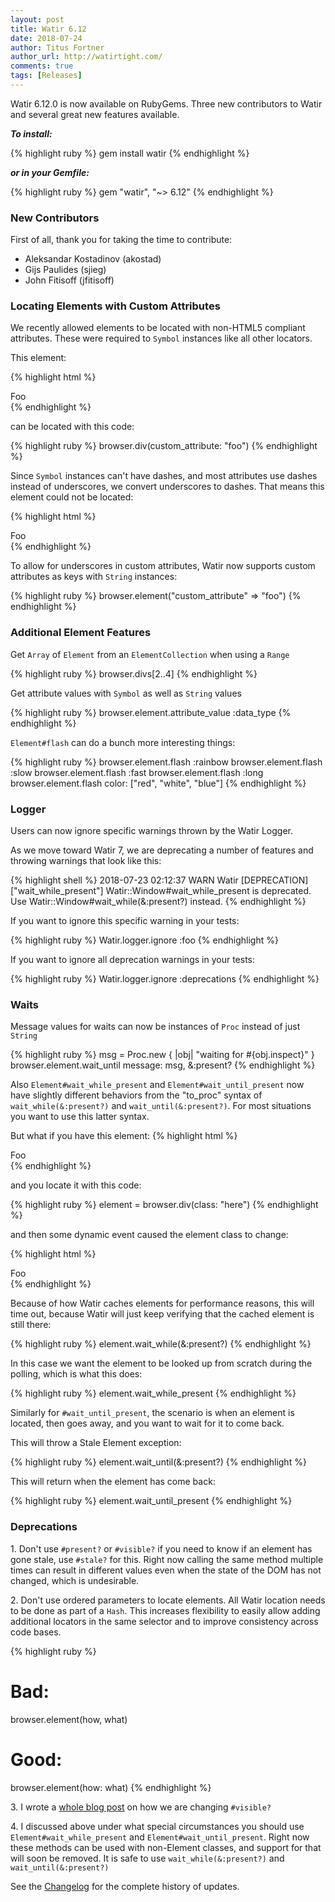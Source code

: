 ```yaml
---
layout: post
title: Watir 6.12
date: 2018-07-24
author: Titus Fortner
author_url: http://watirtight.com/
comments: true
tags: [Releases]
---
```


Watir 6.12.0 is now available on RubyGems. Three new contributors to Watir and several great new features available.
<!--more-->

***To install:***

{% highlight ruby %}
gem install watir
{% endhighlight %}

***or in your Gemfile:*** 

{% highlight ruby %}
gem "watir", "~> 6.12"
{% endhighlight %}
<p></p>

### New Contributors

First of all, thank you for taking the time to contribute:
* Aleksandar Kostadinov (akostad)
* Gijs Paulides (sjieg)
* John Fitisoff (jfitisoff)
<p></p>

### Locating Elements with Custom Attributes

We recently allowed elements to be located with non-HTML5 compliant attributes.
These were required to `Symbol` instances like all other locators.

This element:

{% highlight html %}
<div custom-attribute="foo">Foo</div>
{% endhighlight %}

can be located with this code:

{% highlight ruby %}
browser.div(custom_attribute: "foo")
{% endhighlight %}

Since `Symbol` instances can't have dashes, and most attributes use dashes instead 
of underscores, we convert underscores to dashes. That means this element could
not be located:

{% highlight html %}
<div custom_attribute="foo">Foo</div>
{% endhighlight %}

To allow for underscores in custom attributes, Watir now supports 
custom attributes as keys with `String` instances:

{% highlight ruby %}
browser.element("custom_attribute" => "foo")
{% endhighlight %}

<p></p>

### Additional Element Features

Get `Array` of `Element` from an `ElementCollection` when using a `Range`

{% highlight ruby %}
browser.divs[2..4] 
{% endhighlight %}

Get attribute values with `Symbol` as well as `String` values

{% highlight ruby %}
browser.element.attribute_value :data_type
{% endhighlight %}

`Element#flash` can do a bunch more interesting things:

{% highlight ruby %}
browser.element.flash :rainbow
browser.element.flash :slow
browser.element.flash :fast
browser.element.flash :long
browser.element.flash color: ["red", "white", "blue"]
{% endhighlight %}

<p></p>

### Logger

Users can now ignore specific warnings thrown by the Watir Logger.

As we move toward Watir 7, we are deprecating a number of features
and throwing warnings that look like this:

{% highlight shell %}
2018-07-23 02:12:37 WARN Watir [DEPRECATION] ["wait_while_present"] Watir::Window#wait_while_present is deprecated. Use Watir::Window#wait_while(&:present?) instead.
{% endhighlight %}

If you want to ignore this specific warning in your tests:

{% highlight ruby %}
Watir.logger.ignore :foo
{% endhighlight %}

If you want to ignore all deprecation warnings in your tests:

{% highlight ruby %}
Watir.logger.ignore :deprecations
{% endhighlight %}

<p></p>

### Waits

Message values for waits can now be instances of `Proc` instead of just `String`

{% highlight ruby %}
msg = Proc.new { |obj| "waiting for #{obj.inspect}" }
browser.element.wait_until message: msg, &:present?
{% endhighlight %}

Also `Element#wait_while_present` and `Element#wait_until_present` now have
slightly different behaviors from the "to_proc" syntax of `wait_while(&:present?)` and `wait_until(&:present?)`.
For most situations you want to use this latter syntax. 

But what if you have this element:
{% highlight html %}
<div class="here">Foo</div>
{% endhighlight %}

and you locate it with this code:

{% highlight ruby %}
element = browser.div(class: "here")
{% endhighlight %}

and then some dynamic event caused the element class to change:

{% highlight html %}
<div class="not-here">Foo</div>
{% endhighlight %}

Because of how Watir caches elements for performance reasons, this will time out,
because Watir will just keep verifying that the cached element is still there:

{% highlight ruby %}
element.wait_while(&:present?)
{% endhighlight %}

In this case we want the element to be looked up from scratch during the polling, 
which is what this does:

{% highlight ruby %}
element.wait_while_present
{% endhighlight %}

Similarly for `#wait_until_present`, the scenario is when an element is located, then goes away,
and you want to wait for it to come back.

This will throw a Stale Element exception:

{% highlight ruby %}
element.wait_until(&:present?)
{% endhighlight %}

This will return when the element has come back:

{% highlight ruby %}
element.wait_until_present
{% endhighlight %}

<p></p>

### Deprecations

1\.  Don't use `#present?` or `#visible?` if you need to know if an element has gone stale, use
`#stale?` for this. Right now calling the same method multiple times can result in different
values even when the state of the DOM has not changed, which is undesirable.

2\.  Don't use ordered parameters to locate elements.
All Watir location needs to be done as part of a `Hash`. This increases flexibility
to easily allow adding additional locators in the same selector and to improve
consistency across code bases.


{% highlight ruby %}
# Bad:
browser.element(how, what)

# Good:
browser.element(how: what)
{% endhighlight %}

3\.  I wrote a [whole blog post](http://watir.com/element-existentialism/) on how we are changing `#visible?`

4\.  I discussed above under what special circumstances you should use
 `Element#wait_while_present` and `Element#wait_until_present`. Right now these methods
 can be used with non-Element classes, and support for that will soon be removed. It is safe to use
 `wait_while(&:present?)` and `wait_until(&:present?)`
 

See the [Changelog](https://github.com/watir/watir/blob/master/CHANGES.md) 
for the complete history of updates.
